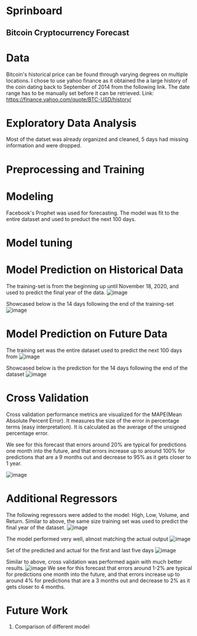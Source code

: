 # Sprinboard

## Bitcoin Cryptocurrency Forecast

# Data
Bitcoin's historical price can be found through varying degrees on multiple locations. I chose to use yahoo finance as it obtained the a large history of the coin dating back to September of 2014 from the following link. The date range has to be manually set before it can be retrieved. 
Link: https://finance.yahoo.com/quote/BTC-USD/history/

# Exploratory Data Analysis
Most of the datset was already organized and cleaned, 5 days had missing information and were dropped. 

# Preprocessing and Training

# Modeling
Facebook's Prophet was used for forecasting. The model was fit to the entire dataset and used to preduct the next 100 days. 


# Model tuning


# Model Prediction on Historical Data
The training-set is from the beginning up until November 18, 2020, and used to predict the final year of the data. 
![image](https://user-images.githubusercontent.com/74972980/141357303-6d27c37e-040e-42ce-9a43-93fdcc9ff9ef.png)

Showcased below is the 14 days following the end of the training-set
![image](https://user-images.githubusercontent.com/74972980/141357573-7d0284ac-4735-46c6-84e3-dc23faa6e879.png)


# Model Prediction on Future Data
The training set was the entire dataset used to predict the next 100 days from 
![image](https://user-images.githubusercontent.com/74972980/141359612-ab38a48c-1f7f-4aca-9fdc-e24c8edc09c1.png)

Showcased below is the prediction for the 14 days following the end of the dataset
![image](https://user-images.githubusercontent.com/74972980/141359248-1d617b03-3a90-4063-9733-c8bd5e433975.png)

# Cross Validation
Cross validation performance metrics are visualized for the MAPE(Mean Absolute Percent Error). It measures the size of the error in percentage terms (easy interpretation). It is calculated as the average of the unsigned percentage error.

We see for this forecast that errors around 20% are typical for predictions one month into the future, and that errors increase up to around 100% for predictions that are a 9 months out and decrease to 95% as it gets closer to 1 year.

![image](https://user-images.githubusercontent.com/74972980/141361754-a08d8b7d-fa1c-4606-a32e-38bafa06feaa.png)

# Additional Regressors
The following regressors were added to the model: High, Low, Volume, and Return. Similar to above, the same size training set was used to predict the final year of the dataset.
![image](https://user-images.githubusercontent.com/74972980/141359724-fcc2582d-7734-44da-86ec-7d24681ce0cd.png)

The model performed very well, almost matching the actual output
![image](https://user-images.githubusercontent.com/74972980/141360227-943039ea-f269-4f41-ae8f-21f8590f7545.png)

Set of the predicted and actual for the first and last five days
![image](https://user-images.githubusercontent.com/74972980/141362389-056617b2-817c-4504-ad73-cbd4b5054efe.png)


Similar to above, cross validation was performed again with much better results. 
![image](https://user-images.githubusercontent.com/74972980/141362575-865fa079-7c87-449e-9a0b-ce9e35c6b2a3.png)
We see for this forecast that errors around 1-2% are typical for predictions one month into the future, and that errors increase up to around 4% for predictions that are a 3 months out and decrease to 2% as it gets closer to 4 months.

# Future Work
1. Comparison of different model
